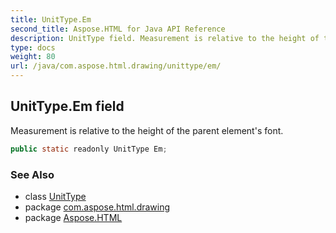 ```yaml
---
title: UnitType.Em
second_title: Aspose.HTML for Java API Reference
description: UnitType field. Measurement is relative to the height of the parent elements font
type: docs
weight: 80
url: /java/com.aspose.html.drawing/unittype/em/
---
```

## UnitType.Em field

Measurement is relative to the height of the parent element's font.

```java
public static readonly UnitType Em;
```

### See Also

* class [UnitType](../)
* package [com.aspose.html.drawing](../../unittype/)
* package [Aspose.HTML](../../../)
